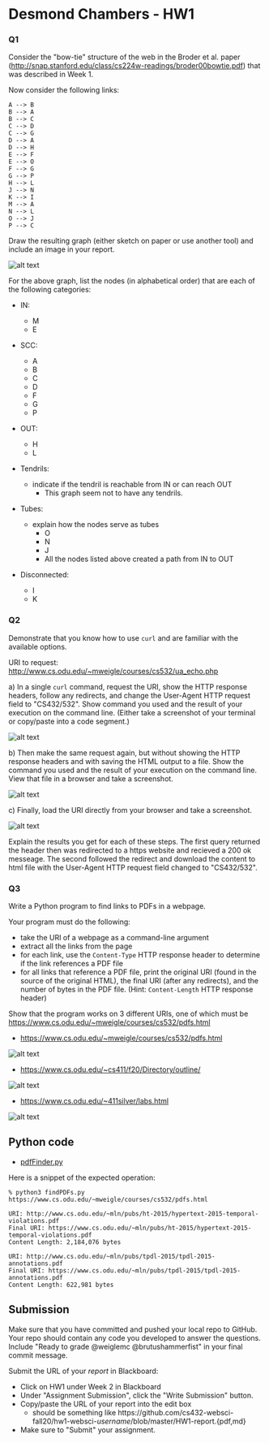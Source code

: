 # Desmond Chambers - HW1
### Q1
Consider the "bow-tie" structure of the web in the Broder et al. paper (http://snap.stanford.edu/class/cs224w-readings/broder00bowtie.pdf) that was described in Week 1. 

Now consider the following links:

    A --> B
    B --> A
    B --> C
    C --> D
    C --> G
    D --> A
    D --> H
    E --> F
    E --> O
    F --> G
    G --> P
    H --> L
    J --> N
    K --> I
    M --> A
    N --> L
    O --> J
    P --> C

Draw the resulting graph (either sketch on paper or use another tool) and include an image in your report.

![alt text](graph.png "graph")

For the above graph, list the nodes (in alphabetical order) that are each of the following categories:
* IN: 
    * M
    * E
* SCC: 
    * A
    * B
    * C
    * D
    * F
    * G
    * P

* OUT: 
    * H
    * L
* Tendrils: 
    * indicate if the tendril is reachable from IN or can reach OUT
        * This graph seem not to have any tendrils.
* Tubes: 
    * explain how the nodes serve as tubes
        * O
        * N
        * J
        * All the nodes listed above created a path from IN to OUT
    
* Disconnected:
    * I
    * K
    
    
### Q2
Demonstrate that you know how to use `curl` and are familiar with the available options.

URI to request: http://www.cs.odu.edu/~mweigle/courses/cs532/ua_echo.php

a) In a single `curl` command, request the URI, show the HTTP response headers, follow any redirects, and change the User-Agent HTTP request field to "CS432/532".  Show command you used and the result of your execution on the command line.  (Either take a screenshot of your terminal or copy/paste into a code segment.)

![alt text](Q2a.png "Q2a")

b) Then make the same request again, but without showing the HTTP response headers and with saving the HTML output to a file.  Show the command you used and the result of your execution on the command line. View that file in a browser and take a screenshot.

![alt text](Q2b.png "Q2b")

c) Finally, load the URI directly from your browser and take a screenshot.

![alt text](Q2c.png "Q2c")

Explain the results you get for each of these steps.
The first query returned the header then was redirected to a https website and recieved a 200 ok messeage. The second followed the redirect and download the content to html file with the User-Agent HTTP request field changed to "CS432/532".

### Q3
Write a Python program to find links to PDFs in a webpage.

Your program must do the following:
* take the URI of a webpage as a command-line argument
* extract all the links from the page
* for each link, use the `Content-Type` HTTP response header to determine if the link references a PDF file
* for all links that reference a PDF file, print the original URI (found in the source of the original HTML), the final URI (after any redirects), and the number of bytes in the PDF file. (Hint: `Content-Length` HTTP response header)

Show that the program works on 3 different URIs, one of which must be https://www.cs.odu.edu/~mweigle/courses/cs532/pdfs.html

* https://www.cs.odu.edu/~mweigle/courses/cs532/pdfs.html 

![alt text](result1.png "result1")

* https://www.cs.odu.edu/~cs411/f20/Directory/outline/

![alt text](result2.png "result2")

* https://www.cs.odu.edu/~411silver/labs.html

![alt text](result3.png "result3")

## Python code

* [pdfFinder.py](./pdfFinder.py)


Here is a snippet of the expected operation:

```
% python3 findPDFs.py https://www.cs.odu.edu/~mweigle/courses/cs532/pdfs.html

URI: http://www.cs.odu.edu/~mln/pubs/ht-2015/hypertext-2015-temporal-violations.pdf
Final URI: https://www.cs.odu.edu/~mln/pubs/ht-2015/hypertext-2015-temporal-violations.pdf
Content Length: 2,184,076 bytes

URI: http://www.cs.odu.edu/~mln/pubs/tpdl-2015/tpdl-2015-annotations.pdf
Final URI: https://www.cs.odu.edu/~mln/pubs/tpdl-2015/tpdl-2015-annotations.pdf
Content Length: 622,981 bytes
```

## Submission

Make sure that you have committed and pushed your local repo to GitHub.  Your repo should contain any code you developed to answer the questions.  Include "Ready to grade @weiglemc @brutushammerfist" in your final commit message. 

Submit the URL of your *report* in Blackboard:

* Click on HW1 under Week 2 in Blackboard
* Under "Assignment Submission", click the "Write Submission" button.
* Copy/paste the URL of your report into the edit box
  * should be something like https<nolink>://github.com/cs432-websci-fall20/hw1-websci-*username*/blob/master/HW1-report.{pdf,md}
* Make sure to "Submit" your assignment.